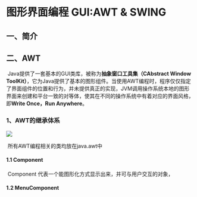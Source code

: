 # 图形界面编程 GUI:AWT & SWING

## 一、简介

## 二、AWT

​		Java提供了一套基本的GUI类库，被称为**抽象窗口工具集（CAbstract Window ToolKit）**，它为Java提供了基本的图形组件。当使用AWT编程时，程序仅仅指定了界面组件的位置和行为，并未提供真正的实现，JVM调用操作系统本地的图形界面来创建和平台一致的对等体，使其在不同的操作系统中有着对应的界面风格，即**Write Once，Run Anywhere**。

### 1、AWT的继承体系

![](G:\A-MyStudy\技术\PIC\GUI-AWT-继承体系.png)

​		所有AWT编程相关的类均放在java.awt中

#### 1.1 Component 

​		Component 代表一个能图形化方式显示出来，并可与用户交互的对象，

#### 1.2 MenuComponent